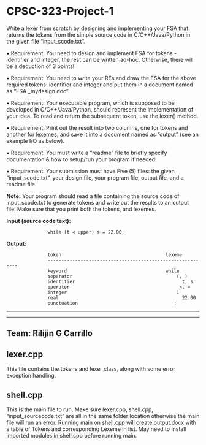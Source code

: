 # CPSC-323-Project-1

Write a lexer from scratch by designing and implementing your FSA that returns the tokens from the simple source code in C/C++/Java/Python in the given file “input_scode.txt”. 
 
• Requirement: You need to design and implement FSA for tokens - identifier and integer, the rest can be written ad-hoc. Otherwise, there will be a deduction of 3 points!

• Requirement: You need to write your REs and draw the FSA for the above required tokens: identifier and integer and put them in a document named as “FSA _mydesign.doc”.

• Requirement: Your executable program, which is supposed to be developed in C/C++/Java/Python, should represent the implementation of your idea. To read and return the subsequent token, use the lexer() method.

• Requirement: Print out the result into two columns, one for tokens and another for lexemes, and save it into a document named as “output” (see an example I/O as below).

• Requirement: You must write a “readme” file to briefly specify documentation & how to setup/run your program if needed.

• Requirement: Your submission must have Five (5) files: the given “input_scode.txt”, your design file, your program file, output file, and a readme file.

 **Note:** Your program should read a file containing the source code of input_scode.txt to generate tokens and write out the results to an output file. Make sure that you print both the tokens, and lexemes.

**Input (source code text):**

                   while (t < upper) s = 22.00;
  
**Output:**
 
                   token                                      lexeme
                   -----------------------------------------------------------
                   keyword                                    while 
                   separator                                      (, )            
                   identifier                                       t, s 
                   operator                                        <, = 
                   integer                                        1 
                   real                                             22.00  
                   punctuation                                   ; 

-------------------------------------------------------------------------------
-------------------------------------------------------------------------------

## Team: Rilijin G Carrillo
## lexer.cpp
This file contains the tokens and lexer class, along with some error exception handling. 

## shell.cpp
This is the main file to run. 
Make sure lexer.cpp, shell.cpp, “input_sourcecode.txt” are all in the same folder location otherwise the main file will run an error. 
Running main on shell.cpp will create output.docx with a table of Tokens and corresponding Lexeme in list. May need to install imported modules in shell.cpp before running main.
